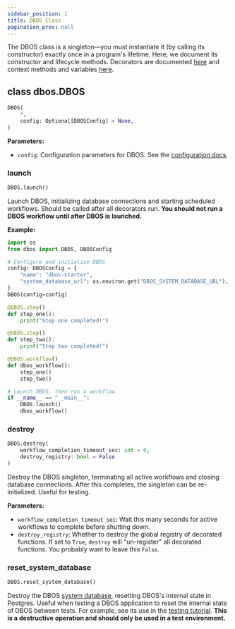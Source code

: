 ```yaml
---
sidebar_position: 1
title: DBOS Class
pagination_prev: null
---
```


The DBOS class is a singleton&mdash;you must instantiate it (by calling its constructor) exactly once in a program's lifetime.
Here, we document its constructor and lifecycle methods.
Decorators are documented [here](./decorators.md) and context methods and variables [here](./contexts.md).

## class dbos.DBOS

```python
DBOS(
    *,
    config: Optional[DBOSConfig] = None,
)
```

**Parameters:**
- `config`: Configuration parameters for DBOS. See the [configuration docs](./configuration.md).


### launch

```python
DBOS.launch()
```

Launch DBOS, initializing database connections and starting scheduled workflows.
Should be called after all decorators run.
**You should not run a DBOS workflow until after DBOS is launched.**

**Example:**
```python
import os
from dbos import DBOS, DBOSConfig

# Configure and initialize DBOS
config: DBOSConfig = {
    "name": "dbos-starter",
    "system_database_url": os.environ.get("DBOS_SYSTEM_DATABASE_URL"),
}
DBOS(config=config)

@DBOS.step()
def step_one():
    print("Step one completed!")

@DBOS.step()
def step_two():
    print("Step two completed!")

@DBOS.workflow()
def dbos_workflow():
    step_one()
    step_two()

# Launch DBOS, then run a workflow.
if __name__ == "__main__":
    DBOS.launch()
    dbos_workflow()
```

### destroy

```python
DBOS.destroy(
    workflow_completion_timeout_sec: int = 0,
    destroy_registry: bool = False
)
```

Destroy the DBOS singleton, terminating all active workflows and closing database connections.
After this completes, the singleton can be re-initialized.
Useful for testing.

**Parameters:**
- `workflow_completion_timeout_sec`: Wait this many seconds for active workflows to complete before shutting down.
- `destroy_registry`: Whether to destroy the global registry of decorated functions. If set to `True`, `destroy` will "un-register" all decorated functions. You probably want to leave this `False`.


### reset_system_database

```python
DBOS.reset_system_database()
```

Destroy the DBOS [system database](../../explanations/system-tables.md), resetting DBOS's internal state in Postgres.
Useful when testing a DBOS application to reset the internal state of DBOS between tests.
For example, see its use in the [testing tutorial](../tutorials/testing.md).
**This is a destructive operation and should only be used in a test environment.**
